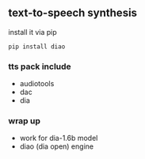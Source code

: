 ## text-to-speech synthesis
install it via pip
```
pip install diao
```

### tts pack include
- audiotools
- dac
- dia

### wrap up
- work for dia-1.6b model
- diao (dia open) engine